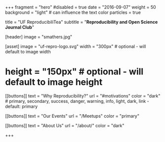 +++
fragment = "hero"
#disabled = true
date = "2016-09-07"
weight = 50
background = "light" # can influence the text color
particles = true

title = "UF ReproducibiliTea"
subtitle = "**Reproducibility and Open Science Journal Club**"

[header]
  image = "smathers.jpg"

[asset]
  image = "uf-repro-logo.svg"
  width = "300px" # optional - will default to image width
  # height = "150px" # optional - will default to image height

[[buttons]]
  text = "Why Reproducibility?"
  url = "#motivations"
  color = "dark" # primary, secondary, success, danger, warning, info, light, dark, link - default: primary

[[buttons]]
  text = "Our Events"
  url = "/Meetups"
  color = "primary"
  
[[buttons]]
  text = "About Us"
  url = "/about/"
  color = "dark"

+++
